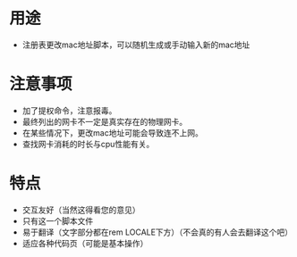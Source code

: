 # 用途
* 注册表更改mac地址脚本，可以随机生成或手动输入新的mac地址
# 注意事项
* 加了提权命令，注意报毒。
* 最终列出的网卡不一定是真实存在的物理网卡。
* 在某些情况下，更改mac地址可能会导致连不上网。
* 查找网卡消耗的时长与cpu性能有关。
# 特点
* 交互友好（当然这得看您的意见）
* 只有这一个脚本文件
* 易于翻译（文字部分都在rem LOCALE下方）（不会真的有人会去翻译这个吧）
* 适应各种代码页（可能是基本操作）
